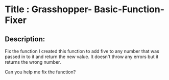 # Title : Grasshopper- Basic-Function-Fixer

## Description:

Fix the function
I created this function to add five to any number that was passed in to it and return the new value. It doesn't throw any errors but it returns the wrong number.

Can you help me fix the function?
